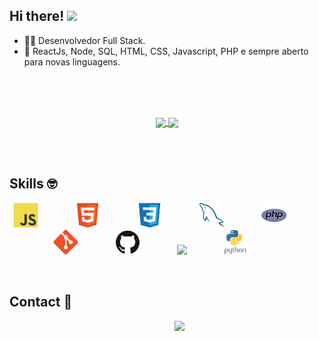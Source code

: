 
## Hi there! <img src="https://raw.githubusercontent.com/iampavangandhi/iampavangandhi/master/gifs/Hi.gif" width="30px"></h2>



- 👨‍💻 Desenvolvedor Full Stack.
- 🌱 ReactJs, Node, SQL, HTML, CSS, Javascript, PHP e sempre aberto para novas linguagens.
<br>
<br>
<br>
<p align="center">
  <a href="https://github.com/anuraghazra/github-readme-stats">
    <img
      align="center"
      src="https://github-readme-stats.vercel.app/api/top-langs/?username=Luiz-Siqueira&layout=compact"
    />
  </a>
  <a href="https://github.com/anuraghazra/github-readme-stats">
    <img  align="center" src = "https://github-readme-stats.vercel.app/api?username=Luiz-Siqueira&show_icons=true" />
  </a>
</p>
<br/>
<br/>

## Skills :nerd_face:
<p align="center">
    <img height="40" src="https://raw.githubusercontent.com/devicons/devicon/master/icons/javascript/javascript-original.svg">
    &nbsp;&nbsp;&nbsp;&nbsp;&nbsp;&nbsp;&nbsp;&nbsp;&nbsp;&nbsp;&nbsp;&nbsp;&nbsp;
    <img height="40" src="https://raw.githubusercontent.com/devicons/devicon/master/icons/html5/html5-original.svg">
    &nbsp;&nbsp;&nbsp;&nbsp;&nbsp;&nbsp;&nbsp;&nbsp;&nbsp;&nbsp;&nbsp;&nbsp;&nbsp;
    <img height="40" src="https://raw.githubusercontent.com/devicons/devicon/master/icons/css3/css3-original.svg">
    &nbsp;&nbsp;&nbsp;&nbsp;&nbsp;&nbsp;&nbsp;&nbsp;&nbsp;&nbsp;&nbsp;&nbsp;&nbsp;
    <img height="40" src="https://raw.githubusercontent.com/devicons/devicon/master/icons/mysql/mysql-original.svg">
     &nbsp;&nbsp;&nbsp;&nbsp;&nbsp;&nbsp;&nbsp;&nbsp;&nbsp;&nbsp;&nbsp;&nbsp;&nbsp;
    <img height="40" src="https://raw.githubusercontent.com/devicons/devicon/master/icons/php/php-original.svg">
     &nbsp;&nbsp;&nbsp;&nbsp;&nbsp;&nbsp;&nbsp;&nbsp;&nbsp;&nbsp;&nbsp;&nbsp;&nbsp;
    <img height="40" src="https://raw.githubusercontent.com/devicons/devicon/master/icons/git/git-original.svg">
    &nbsp;&nbsp;&nbsp;&nbsp;&nbsp;&nbsp;&nbsp;&nbsp;&nbsp;&nbsp;&nbsp;&nbsp;&nbsp;
    <img height="40" src="https://raw.githubusercontent.com/devicons/devicon/master/icons/github/github-original.svg">
    &nbsp;&nbsp;&nbsp;&nbsp;&nbsp;&nbsp;&nbsp;&nbsp;&nbsp;&nbsp;&nbsp;&nbsp;&nbsp;
    <img height="40" src="https://upload.wikimedia.org/wikipedia/commons/thumb/a/a7/React-icon.svg/1200px-React-icon.svg.png">
    &nbsp;&nbsp;&nbsp;&nbsp;&nbsp;&nbsp;&nbsp;&nbsp;&nbsp;&nbsp;&nbsp;&nbsp;&nbsp;
    <img height="40" src="https://raw.githubusercontent.com/Luiz-Siqueira/ShuffleFiles/main/python_logo.png">
    &nbsp;&nbsp;&nbsp;&nbsp;&nbsp;&nbsp;&nbsp;&nbsp;&nbsp;&nbsp;&nbsp;&nbsp;&nbsp;
   
</p>
<br/>


## Contact :iphone:

<p align="center">
    &nbsp;&nbsp;&nbsp;&nbsp;&nbsp;&nbsp;&nbsp;&nbsp;&nbsp;
    <a href="https://www.linkedin.com/in/luiz-henrique-siqueira-4374a0204/">
        <img src="https://img.shields.io/badge/linkedin-%230077B5.svg?&style=for-the-badge&logo=linkedin&logoColor=white&link=mailto:https://www.linkedin.com/in/luiz-henrique-siqueira-4374a0204/">
    </a>
</p>






